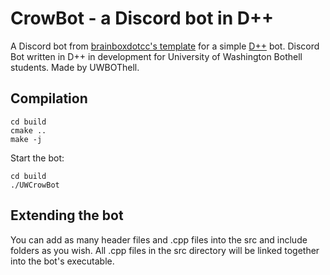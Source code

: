 # CrowBot - a Discord bot in D++

A Discord bot from [brainboxdotcc's template](https://github.com/brainboxdotcc/templatebot) for a simple [D++](https://dpp.dev) bot.
Discord Bot written in D++ in development for University of Washington Bothell students. Made by UWBOThell.

## Compilation

    cd build
    cmake ..
    make -j

Start the bot:

    cd build
    ./UWCrowBot

## Extending the bot

You can add as many header files and .cpp files into the src and include folders as you wish. All .cpp files in the src directory will be linked together into the bot's executable.
